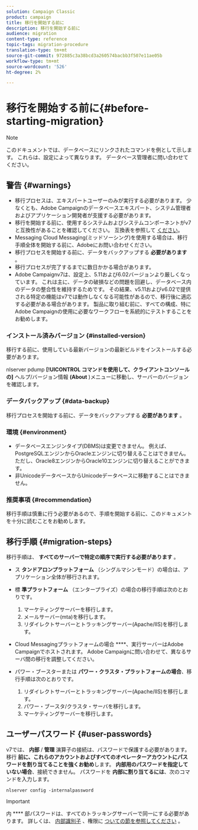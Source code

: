 ```yaml
---
solution: Campaign Classic
product: campaign
title: 移行を開始する前に
description: 移行を開始する前に
audience: migration
content-type: reference
topic-tags: migration-procedure
translation-type: tm+mt
source-git-commit: 972885c3a38bcd3a260574bacbb3f507e11ae05b
workflow-type: tm+mt
source-wordcount: '526'
ht-degree: 2%

---
```



# 移行を開始する前に{#before-starting-migration}

>[!NOTE]
>
>このドキュメントでは、データベースにリンクされたコマンドを例として示します。 これらは、設定によって異なります。 データベース管理者に問い合わせてください。

## 警告 {#warnings}

* 移行プロセスは、エキスパートユーザーのみが実行する必要があります。 少なくとも、Adobe Campaignのデータベースエキスパート、システム管理者およびアプリケーション開発者が支援する必要があります。
* 移行を開始する前に、使用するシステムおよびシステムコンポーネントがv7と互換性があることを確認してください。 互換表を参照して [ください](../../rn/using/compatibility-matrix.md)。
* Messaging Cloud Messaging(ミッドソーシング)を使用する場合は、移行手順全体を開始する前に、Adobeにお問い合わせください。
* 移行プロセスを開始する前に、データをバックアップする **必要があります** 。
* 移行プロセスが完了するまでに数日かかる場合があります。
* Adobe Campaignv7は、設定上、5.11および6.02バージョンより厳しくなっています。 これは主に、データの破損などの問題を回避し、データベース内のデータの整合性を維持するためです。 その結果、v5.11およびv6.02で提供される特定の機能はv7では動作しなくなる可能性があるので、移行後に適応する必要がある場合があります。 製品に取り組む前に、すべての構成、特にAdobe Campaignの使用に必要なワークフローを系統的にテストすることをお勧めします。

### インストール済みバージョン {#installed-version}

移行する前に、使用している最新バージョンの最新ビルドをインストールする必要があります。

nlserver pdump **[!UICONTROL コマンドを使用して、クライアントコンソールの]** ヘルプ/バージョン情報 **(About** )メニューに移動し、サーバーのバージョンを確認します。

### データバックアップ {#data-backup}

移行プロセスを開始する前に、データをバックアップする **必要があります** 。

### 環境 {#environment}

* データベースエンジンタイプ(DBMS)は変更できません。 例えば、PostgreSQLエンジンからOracleエンジンに切り替えることはできません。 ただし、Oracle8エンジンからOracle10エンジンに切り替えることができます。
* 非UnicodeデータベースからUnicodeデータベースに移動することはできません。

### 推奨事項 {#recommendation}

移行手順は慎重に行う必要があるので、手順を開始する前に、このドキュメントを十分に読むことをお勧めします。

## 移行手順 {#migration-steps}

移行手順は、 **すべてのサーバーで特定の順序で実行する必要があります** 。

* ス **タンドアロンプラットフォーム** （シングルマシンモード）の場合は、アプリケーション全体が移行されます。
* 標 **準プラットフォーム** （エンタープライズ）の場合の移行手順は次のとおりです。

   1. マーケティングサーバーを移行します。
   1. メールサーバー(mta)を移行します。
   1. リダイレクトサーバーとトラッキングサーバー(Apache/IIS)を移行します。

* Cloud Messagingプラットフォームの場合 ****、実行サーバーはAdobe Campaignでホストされます。 Adobe Campaignに問い合わせて、異なるサーバ間の移行を調整してください。
* パワー・ブースターまたは **パワー・クラスタ・プラットフォームの場合**、移行手順は次のとおりです。

   1. リダイレクトサーバーとトラッキングサーバー(Apache/IIS)を移行します。
   1. パワー・ブースタ/クラスタ・サーバを移行します。
   1. マーケティングサーバーを移行します。

## ユーザーパスワード {#user-passwords}

v7では、 **内部** / **管理** 演算子の接続は、パスワードで保護する必要があります。 移行 **前に、これらのアカウントおよびすべてのオペレーターアカウントにパスワードを割り当てることを強くお勧め**&#x200B;します。 **内部用のパスワードを指定していない場合**、接続できません。 パスワードを **内部に割り当てるには**、次のコマンドを入力します。

```
nlserver config -internalpassword
```

>[!IMPORTANT]
>
>内 **** 部パスワードは、すべてのトラッキングサーバーで同一にする必要があります。 詳しくは、 [内部識別子](../../installation/using/campaign-server-configuration.md#internal-identifier) 、権限に [ついての節を参照してください](../../platform/using/access-management.md#about-permissions) 。

